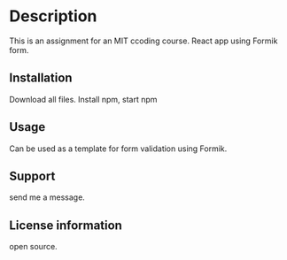 # Description 

This is an assignment for an MIT ccoding course. React app using Formik form.

## Installation 

Download all files. Install npm, start npm

## Usage 

Can be used as a template for form validation using Formik.

## Support 

send me a message.

## License information 

open source.
